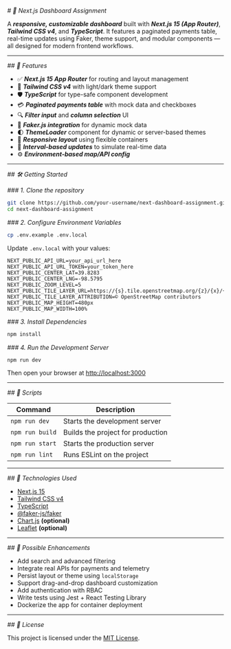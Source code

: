 _# 🧩 Next.js Dashboard Assignment_

A **_responsive, customizable dashboard_** built with **_Next.js 15 (App Router)_**, **_Tailwind CSS v4_**, and **_TypeScript_**. It features a paginated payments table, real-time updates using Faker, theme support, and modular components — all designed for modern frontend workflows.

---

_## 🚀 Features_

- ✅ **_Next.js 15 App Router_** for routing and layout management
- 🎨 **_Tailwind CSS v4_** with light/dark theme support
- 🛡️ **_TypeScript_** for type-safe component development
- 💳 **_Paginated payments table_** with mock data and checkboxes
- 🔍 **_Filter input_** and **_column selection_** UI
- 🧪 **_Faker.js integration_** for dynamic mock data
- 🌓 **_ThemeLoader_** component for dynamic or server-based themes
- 📱 **_Responsive layout_** using flexible containers
- 🔁 **_Interval-based updates_** to simulate real-time data
- ⚙️ **_Environment-based map/API config_**

---

_## 🛠️ Getting Started_

_### 1. Clone the repository_

```bash
git clone https://github.com/your-username/next-dashboard-assignment.git
cd next-dashboard-assignment
```

_### 2. Configure Environment Variables_

```bash
cp .env.example .env.local
```

Update `.env.local` with your values:

```env
NEXT_PUBLIC_API_URL=your_api_url_here
NEXT_PUBLIC_API_URL_TOKEN=your_token_here
NEXT_PUBLIC_CENTER_LAT=39.8283
NEXT_PUBLIC_CENTER_LNG=-98.5795
NEXT_PUBLIC_ZOOM_LEVEL=5
NEXT_PUBLIC_TILE_LAYER_URL=https://{s}.tile.openstreetmap.org/{z}/{x}/{y}.png
NEXT_PUBLIC_TILE_LAYER_ATTRIBUTION=© OpenStreetMap contributors
NEXT_PUBLIC_MAP_HEIGHT=480px
NEXT_PUBLIC_MAP_WIDTH=100%
```

_### 3. Install Dependencies_

```bash
npm install
```

_### 4. Run the Development Server_

```bash
npm run dev
```

Then open your browser at [http://localhost:3000](__http://localhost:3000__)

---

_## 📜 Scripts_

| Command         | Description                       |
| --------------- | --------------------------------- |
| `npm run dev`   | Starts the development server     |
| `npm run build` | Builds the project for production |
| `npm run start` | Starts the production server      |
| `npm run lint`  | Runs ESLint on the project        |

---

_## 🧰 Technologies Used_

- [Next.js 15](__https://nextjs.org/__)
- [Tailwind CSS v4](__https://tailwindcss.com/__)
- [TypeScript](__https://www.typescriptlang.org/__)
- [@faker-js/faker](__https://github.com/faker-js/faker__)
- [Chart.js](__https://www.chartjs.org/__) **(optional)**
- [Leaflet](__https://leafletjs.com/__) **(optional)**

---

_## 🌟 Possible Enhancements_

- Add search and advanced filtering
- Integrate real APIs for payments and telemetry
- Persist layout or theme using `localStorage`
- Support drag-and-drop dashboard customization
- Add authentication with RBAC
- Write tests using Jest + React Testing Library
- Dockerize the app for container deployment

---

_## 🪪 License_

This project is licensed under the [MIT License](__LICENSE__).
